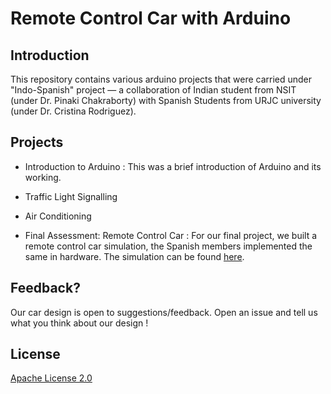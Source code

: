 # Remote Control Car with Arduino 

## Introduction
This repository contains various arduino projects that were carried under "Indo-Spanish" project — a collaboration of Indian student from NSIT (under Dr. Pinaki Chakraborty) with Spanish Students from URJC university (under Dr. Cristina Rodriguez).


## Projects

- Introduction to Arduino : This was a brief introduction of Arduino and its working. 

- Traffic Light Signalling

- Air Conditioning

- Final Assessment: Remote Control Car :
For our final project, we built a remote control car simulation, the Spanish members implemented the same in hardware. The simulation can be found [here](https://www.tinkercad.com/things/i8wXkNHVHZt). 

## Feedback?
Our car design is open to suggestions/feedback. Open an issue and tell us what you think about our design !

## License 
[Apache License 2.0](https://github.com/PikkaPikkachu/Remote-Control-Car/blob/master/LICENSE)
